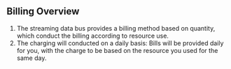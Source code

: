 ## Billing Overview<br>
1. The streaming data bus provides a billing method based on quantity, which conduct the billing according to resource use.
2. The charging will conducted on a daily basis: Bills will be provided daily for you, with the charge to be based on the resource you used for the same day.
